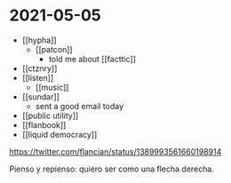 # 2021-05-05

- [[hypha]]
  - [[patcon]]
    - told me about [[facttic]]
- [[ctznry]]
- [[listen]]
  - [[music]]
- [[sundar]]
  - sent a good email today
- [[public utility]]
- [[flanbook]]
- [[liquid democracy]]

https://twitter.com/flancian/status/1389993561660198914

Pienso y repienso: quiero ser como una flecha derecha.